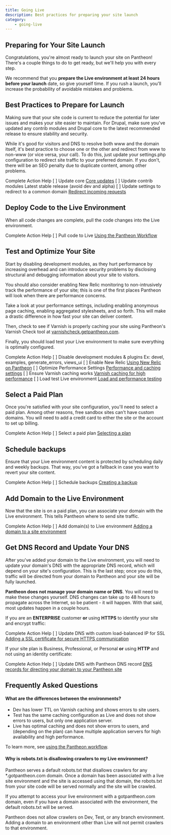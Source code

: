 ```yaml
---
title: Going Live
description: Best practices for preparing your site launch
category:
	- going-live
---
```


## Preparing for Your Site Launch

Congratulations, you're almost ready to launch your site on Pantheon! There's a couple things to do to get ready, but we'll help you with every step.

We recommend that you **prepare the Live environment at least 24 hours before your launch** date, so give yourself time. If you rush a launch, you'll increase the probability of avoidable mistakes and problems.

## Best Practices to Prepare for Launch

Making sure that your site code is current to reduce the potential for later issues and makes your site easier to maintain. For Drupal, make sure  you've updated any contrib modules and Drupal core to the latest recommended release to ensure stability and security.

While it's good for visitors and DNS to resolve both www and the domain itself, it's best practice to choose one or the other and redirect from www to non-www (or vice versa, your call). To do this, just update your settings.php configuration to redirect site traffic to your preferred domain. If you don't, there will be an SEO penalty due to duplicate content, among other problems.

<tbody>
		<tr>
			<th class="complete">Complete</th>
			<th class="action">Action</th>
			<th class="help">Help</th>
		</tr>
		<tr>
			<td class="complete">[ ]</td>
			<td class="action">Update core</td>
			<td class="help"><a href="/documentation/running-drupal/drupal-core-updates/">Core updates</a></td>
		</tr>
		<tr>
			<td class="complete">[ ]</td>
			<td class="action">Update contrib modules</td>
			<td>Latest stable release (avoid dev and alpha)</td>
		</tr>
		<tr>
			<td class="complete">[ ]</td>
			<td class="action">Update settings to redirect to a common domain</td>
			<td class="help"><a href="/documentation/howto/redirect-incoming-requests/#redirect_common">Redirect incoming requests</a></td>
		</tr>
	</tbody>

## Deploy Code to the Live Environment

When all code changes are complete, pull the code changes into the Live environment.

<tbody>
		<tr>
			<th class="complete">Complete</th>
			<th class="action">Action</th>
			<th class="help">Help</th>
		</tr>
		<tr>
			<td class="complete">[ ]</td>
			<td class="action">Pull code to Live</td>
			<td class="help"><a href="/documentation/howto/using-the-pantheon-workflow/">Using the Pantheon Workflow</a></td>
		</tr>
	</tbody>

## Test and Optimize Your Site

Start by disabling development modules, as they hurt performance by increasing overhead and can introduce security problems by disclosing structural and debugging information about your site to visitors.

You should also consider enabling New Relic monitoring to non-intrusively track the performance of your site; this is one of the first places Pantheon will look when there are performance concerns.

Take a look at your performance settings, including enabling anonymous page caching, enabling aggregated stylesheets, and so forth. This will make a drastic difference in how fast your site can deliver content.

Then, check to see if Varnish is properly caching your site using Pantheon's Varnish Check tool at [varnishcheck.getpantheon.com](http://varnishcheck.getpantheon.com/).

Finally, you should load test your Live environment to make sure everything is optimally configured.

<tbody>
		<tr>
			<th class="complete">Complete</th>
			<th class="action">Action</th>
			<th class="help">Help</th>
		</tr>
		<tr>
			<td class="complete">[ ]</td>
			<td class="action">Disable development modules &amp; plugins</td>
			<td>Ex: devel, examples, generate_errors, views_ui</td>
		</tr>
		<tr>
			<td class="complete">[ ]</td>
			<td class="action">Enable New Relic</td>
			<td class="help"><a href="/documentation/howto/new-relic-performance-analysis-on-pantheon/">Using New Relic on Pantheon</a></td>
		</tr>
		<tr>
			<td class="complete">[ ]</td>
			<td class="action">Optimize Performance Settings</td>
			<td class="help"><a href="/documentation/running-drupal/drupal-s-performance-and-caching-settings/">Performance and caching settings</a></td>
		</tr>
		<tr>
			<td class="complete">[ ]</td>
			<td class="action">Ensure Varnish caching works</td>
			<td class="help"><a href="/documentation/advanced-topics/varnish-caching-for-high-performance/">Varnish caching for high performance</a></td>
		</tr>
		<tr>
			<td class="complete">[ ]</td>
			<td class="action">Load test Live environment</td>
			<td class="help"><a href="/documentation/howto/load-and-performance-testing/">Load and performance testing</a></td>
		</tr>
	</tbody>

## Select a Paid Plan

Once you're satisfied with your site configuration, you'll need to select a paid plan. Among other reasons, free sandbox sites can't have custom domains. You will need to add a credit card to either the site or the account to set up billing.

<tbody>
		<tr>
			<th class="complete">Complete</th>
			<th class="action">Action</th>
			<th class="help">Help</th>
		</tr>
		<tr>
			<td class="complete">[ ]</td>
			<td class="action">Select a paid plan</td>
			<td class="help"><a href="/documentation/howto/selecting-a-plan/">Selecting a plan</a></td>
		</tr>
	</tbody>

## Schedule backups

Ensure that your Live environment content is protected by scheduling daily and weekly backups. That way, you've got a fallback in case you want to revert your site content.

<tbody>
		<tr>
			<th class="complete">Complete</th>
			<th class="action">Action</th>
			<th class="help">Help</th>
		</tr>
		<tr>
			<td class="complete">[ ]</td>
			<td class="action">Schedule backups</td>
			<td class="help"><a href="/documentation/getting-started/backup-creation/#can-i-get-automatic-daily-backups">Creating a backup</a></td>
		</tr>
	</tbody>

## Add Domain to the Live Environment

Now that the site is on a paid plan, you can associate your domain with the Live environment. This tells Pantheon where to send site traffic.

<tbody>
		<tr>
			<th class="complete">Complete</th>
			<th class="action">Action</th>
			<th class="help">Help</th>
		</tr>
		<tr>
			<td class="complete">[ ]</td>
			<td class="action">Add domain(s) to Live environment</td>
			<td class="help"><a href="/documentation/getting-started/adding-a-domain-to-a-site-environment/">Adding a domain to a site environment</a></td>
		</tr>
	</tbody>

## Get DNS Record and Update Your DNS

After you've added your domain to the Live environment, you will need to update your domain's DNS with the appropriate DNS record, which will depend on your site's configuration. This is the last step; once you do this, traffic will be directed from your domain to Pantheon and your site will be fully launched.

**Pantheon does not manage your domain name or DNS**. You will need to make these changes yourself. DNS changes can take up to 48 hours to propagate across the Internet, so be patient - it will happen. With that said, most updates happen in a couple hours.

​If you are an **ENTERPRISE** customer **or** using **HTTPS** to identify your site and encrypt traffic:

<tbody>
		<tr>
			<th class="complete">Complete</th>
			<th class="action">Action</th>
			<th class="help">Help</th>
		</tr>
		<tr>
			<td class="complete">[ ]</td>
			<td class="action">Update DNS with custom load-balanced IP for SSL</td>
			<td class="help"><a href="/documentation/howto/adding-a-ssl-certificate-for-secure-https-communication/">Adding a SSL certificate for secure HTTPS communication</a></td>
		</tr>
	</tbody>

If your site plan is Business, Professional, or Personal **or** using **HTTP** and not using an identity certificate:

<tbody>
		<tr>
			<th class="complete">Complete</th>
			<th class="action">Action</th>
			<th class="help">Help</th>
		</tr>
		<tr>
			<td class="complete">[ ]</td>
			<td class="action">Update DNS with Pantheon DNS record</td>
			<td><a href="/documentation/getting-started/dns-records-for-directing-your-domain-to-your-pantheon-site/">DNS records for directing your domain to your Pantheon site</a></td>
		</tr>
	</tbody>

## Frequently Asked Questions

#### What are the differences between the environments?

- Dev has lower TTL on Varnish caching and shows errors to site users.
- Test has the same caching configuration as Live and does not show errors to users, but only one application server.
- Live has optimal caching and does not show errors to users, and (depending on the plan) can have multiple application servers for high availability and high performance.

​To learn more, see [using the Pantheon workflow](/documentation/howto/using-the-pantheon-workflow/).

#### Why is robots.txt is disallowing crawlers to my Live environment?

Pantheon serves a default robots.txt that disallows crawlers for any \*.gotpantheon.com domain. Once a domain has been associated with a live site environment and the site is accessed using that domain, the robots.txt from your site code will be served normally and the site will be crawled.

If you attempt to access your live environment with a gotpantheon.com domain, even if you have a domain associated with the environment, the default robots.txt will be served.

Pantheon does not allow crawlers on Dev, Test, or any branch environment. Adding a domain to an environment other than Live will not permit crawlers to that environment.

<style type="text/css">.checklist .complete {
  width: 75px;
  text-align: center;
}
.checklist .action {
  width: 250px;
  text-align: left;
}
.checklist .help {
  text-align: left;
}
.checklist th {
  border-bottom: 1px solid black;
}
</style>
